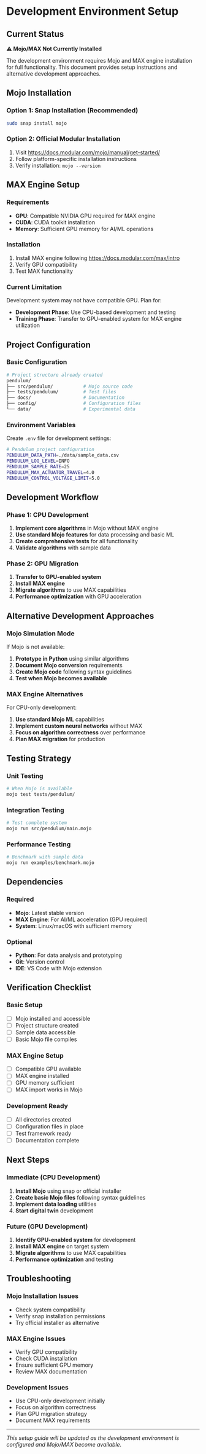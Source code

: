 # Development Environment Setup

## Current Status

**⚠️ Mojo/MAX Not Currently Installed**

The development environment requires Mojo and MAX engine installation for full functionality. This document provides setup instructions and alternative development approaches.

## Mojo Installation

### Option 1: Snap Installation (Recommended)
```bash
sudo snap install mojo
```

### Option 2: Official Modular Installation
1. Visit https://docs.modular.com/mojo/manual/get-started/
2. Follow platform-specific installation instructions
3. Verify installation: `mojo --version`

## MAX Engine Setup

### Requirements
- **GPU**: Compatible NVIDIA GPU required for MAX engine
- **CUDA**: CUDA toolkit installation
- **Memory**: Sufficient GPU memory for AI/ML operations

### Installation
1. Install MAX engine following https://docs.modular.com/max/intro
2. Verify GPU compatibility
3. Test MAX functionality

### Current Limitation
Development system may not have compatible GPU. Plan for:
- **Development Phase**: Use CPU-based development and testing
- **Training Phase**: Transfer to GPU-enabled system for MAX engine utilization

## Project Configuration

### Basic Configuration
```bash
# Project structure already created
pendulum/
├── src/pendulum/           # Mojo source code
├── tests/pendulum/         # Test files  
├── docs/                   # Documentation
├── config/                 # Configuration files
└── data/                   # Experimental data
```

### Environment Variables
Create `.env` file for development settings:
```bash
# Pendulum project configuration
PENDULUM_DATA_PATH=./data/sample_data.csv
PENDULUM_LOG_LEVEL=INFO
PENDULUM_SAMPLE_RATE=25
PENDULUM_MAX_ACTUATOR_TRAVEL=4.0
PENDULUM_CONTROL_VOLTAGE_LIMIT=5.0
```

## Development Workflow

### Phase 1: CPU Development
1. **Implement core algorithms** in Mojo without MAX engine
2. **Use standard Mojo features** for data processing and basic ML
3. **Create comprehensive tests** for all functionality
4. **Validate algorithms** with sample data

### Phase 2: GPU Migration
1. **Transfer to GPU-enabled system**
2. **Install MAX engine**
3. **Migrate algorithms** to use MAX capabilities
4. **Performance optimization** with GPU acceleration

## Alternative Development Approaches

### Mojo Simulation Mode
If Mojo is not available:
1. **Prototype in Python** using similar algorithms
2. **Document Mojo conversion** requirements
3. **Create Mojo code** following syntax guidelines
4. **Test when Mojo becomes available**

### MAX Engine Alternatives
For CPU-only development:
1. **Use standard Mojo ML** capabilities
2. **Implement custom neural networks** without MAX
3. **Focus on algorithm correctness** over performance
4. **Plan MAX migration** for production

## Testing Strategy

### Unit Testing
```bash
# When Mojo is available
mojo test tests/pendulum/
```

### Integration Testing
```bash
# Test complete system
mojo run src/pendulum/main.mojo
```

### Performance Testing
```bash
# Benchmark with sample data
mojo run examples/benchmark.mojo
```

## Dependencies

### Required
- **Mojo**: Latest stable version
- **MAX Engine**: For AI/ML acceleration (GPU required)
- **System**: Linux/macOS with sufficient memory

### Optional
- **Python**: For data analysis and prototyping
- **Git**: Version control
- **IDE**: VS Code with Mojo extension

## Verification Checklist

### Basic Setup
- [ ] Mojo installed and accessible
- [ ] Project structure created
- [ ] Sample data accessible
- [ ] Basic Mojo file compiles

### MAX Engine Setup
- [ ] Compatible GPU available
- [ ] MAX engine installed
- [ ] GPU memory sufficient
- [ ] MAX import works in Mojo

### Development Ready
- [ ] All directories created
- [ ] Configuration files in place
- [ ] Test framework ready
- [ ] Documentation complete

## Next Steps

### Immediate (CPU Development)
1. **Install Mojo** using snap or official installer
2. **Create basic Mojo files** following syntax guidelines
3. **Implement data loading** utilities
4. **Start digital twin** development

### Future (GPU Development)
1. **Identify GPU-enabled system** for development
2. **Install MAX engine** on target system
3. **Migrate algorithms** to use MAX capabilities
4. **Performance optimization** and testing

## Troubleshooting

### Mojo Installation Issues
- Check system compatibility
- Verify snap installation permissions
- Try official installer as alternative

### MAX Engine Issues
- Verify GPU compatibility
- Check CUDA installation
- Ensure sufficient GPU memory
- Review MAX documentation

### Development Issues
- Use CPU-only development initially
- Focus on algorithm correctness
- Plan GPU migration strategy
- Document MAX requirements

---

*This setup guide will be updated as the development environment is configured and Mojo/MAX become available.*
